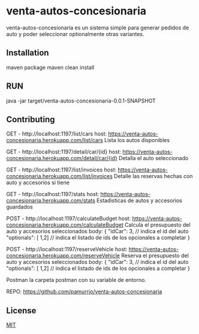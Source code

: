 # venta-autos-concesionaria

venta-autos-concesionaria es un sistema simple para generar pedidos de auto y poder seleccionar optionalmente otras variantes.

## Installation

maven package
maven clean install

## RUN
java -jar target/venta-autos-concesionaria-0.0.1-SNAPSHOT


## Contributing

GET - http://localhost:1197/list/cars
host: https://venta-autos-concesionaria.herokuapp.com/list/cars
Lista los autos disponibles

GET - http://localhost:1197/detail/car/{id}
host: https://venta-autos-concesionaria.herokuapp.com/detail/car/{id}
Detalla el auto seleccionado

GET - http://localhost:1197/list/invoices
host: https://venta-autos-concesionaria.herokuapp.com/list/invoices
Detalle las reservas hechas con auto y accesorios si tiene

GET - http://localhost:1197/stats
host: https://venta-autos-concesionaria.herokuapp.com/stats
Estadisticas de autos y accesorios guardados

POST - http://localhost:1197/calculateBudget
host: https://venta-autos-concesionaria.herokuapp.com/calculateBudget
Calcula el presupuesto del auto y accesorios seleccionados
body: {
    "idCar": 3, // indica el id del auto
    "optionals": [ 1,2] // indica el listado de ids de los opcionales a completar
}

POST - http://localhost:1197/reserveVehicle
host: https://venta-autos-concesionaria.herokuapp.com/reserveVehicle
Reserva el presupuesto del auto y accesorios seleccionados
body: {
    "idCar": 3, // indica el id del auto
    "optionals": [ 1,2] // indica el listado de ids de los opcionales a completar
}


Postman la carpeta postman con su variable de entorno.

REPO:
https://github.com/pamurrio/venta-autos-concesionaria


## License
[MIT](https://choosealicense.com/licenses/mit/)